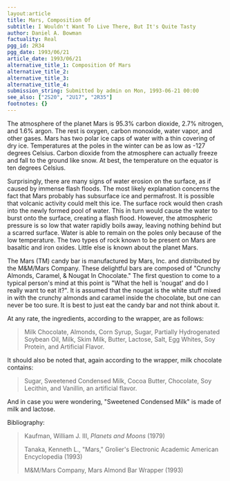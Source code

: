 ```yaml
---
layout:article
title: Mars, Composition Of
subtitle: I Wouldn't Want To Live There, But It's Quite Tasty
author: Daniel A. Bowman
factuality: Real
pgg_id: 2R34
pgg_date: 1993/06/21
article_date: 1993/06/21
alternative_title_1: Composition Of Mars
alternative_title_2: 
alternative_title_3: 
alternative_title_4: 
submission_string: Submitted by admin on Mon, 1993-06-21 00:00
see_also: ["2S20", "2U17", "2R35"]
footnotes: {}
---
```

<div>
<p>The atmosphere of the planet Mars is 95.3% carbon dioxide, 2.7% nitrogen, and 1.6% argon. The rest is oxygen, carbon monoxide, water vapor, and other gases. Mars has two polar ice caps of water with a thin covering of dry ice. Temperatures at the poles in the winter can be as low as -127 degrees Celsius. Carbon dioxide from the atmosphere can actually freeze and fall to the ground like snow. At best, the temperature on the equator is ten degrees Celsius.</p>
<p>Surprisingly, there are many signs of water erosion on the surface, as if caused by immense flash floods. The most likely explanation concerns the fact that Mars probably has subsurface ice and permafrost. It is possible that volcanic activity could melt this ice. The surface rock would then crash into the newly formed pool of water. This in turn would cause the water to burst onto the surface, creating a flash flood. However, the atmospheric pressure is so low that water rapidly boils away, leaving nothing behind but a scarred surface. Water is able to remain on the poles only because of the low temperature. The two types of rock known to be present on Mars are basaltic and iron oxides. Little else is known about the planet Mars.</p>
<p>The Mars (TM) candy bar is manufactured by Mars, Inc. and distributed by the M&amp;M/Mars Company. These delightful bars are composed of "Crunchy Almonds, Caramel, &amp; Nougat In Chocolate." The first question to come to a typical person's mind at this point is "What the hell is 'nougat' and do I really want to eat it?". It is assumed that the nougat is the white stuff mixed in with the crunchy almonds and caramel inside the chocolate, but one can never be too sure. It is best to just eat the candy bar and not think about it.</p>
<p>At any rate, the ingredients, according to the wrapper, are as follows:</p>
<blockquote>Milk Chocolate, Almonds, Corn Syrup, Sugar, Partially Hydrogenated Soybean Oil, Milk, Skim Milk, Butter, Lactose, Salt, Egg Whites, Soy Protein, and Artificial Flavor.</blockquote>
<p>It should also be noted that, again according to the wrapper, milk chocolate contains:</p>
<blockquote>Sugar, Sweetened Condensed Milk, Cocoa Butter, Chocolate, Soy Lecithin, and Vanillin, an artificial flavor.</blockquote>
<p>And in case you were wondering, "Sweetened Condensed Milk" is made of milk and lactose.</p>
<p>Bibliography:</p>
<blockquote>Kaufman, William J. III, <em>Planets and Moons</em> (1979)
<p>Tanaka, Kenneth L., "Mars," Grolier's Electronic Academic American Encyclopedia (1993)</p>
<p>M&amp;M/Mars Company, Mars Almond Bar Wrapper (1993)</p>
</blockquote>
</div>
